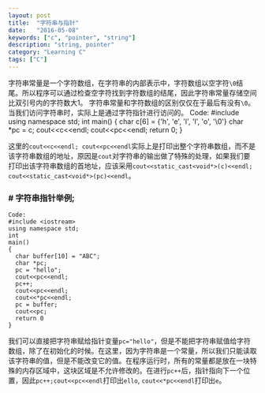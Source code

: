 ```yaml
---
layout: post
title:  "字符串与指针"
date:   "2016-05-08"
keywords: ["c", "pointer", "string"]
description: "string, pointer"
category: "Learning C"
tags: ["C"]
---
```

字符串常量是一个字符数组，在字符串的内部表示中，字符数组以空字符`\0`结尾。所以程序可以通过检查空字符找到字符数组的结尾，因此字符串常量存储空间比双引号内的字符数大1。
字符串常量和字符数组的区别仅仅在于最后有没有`\0`。当我们访问字符串时，实际上是通过字符指针进行访问的。
    Code:
    #include <iostream>
    using namespace std;
    int
    main()
    {
      char c[6] = {'h', 'e', 'l', 'l', 'o', '\0'}
      char *pc = c;
      cout<<c<<endl;
      cout<<pc<<endl;
      return 0;
    }

这里的`cout<<c<<endl; cout<<pc<<endl`实际上是打印出整个字符串数组，而不是该字符串数组的地址，原因是`cout`对字符串的输出做了特殊的处理，如果我们要打印出该字符串数组的首地址，应该采用`cout<<static_cast<void*>(c)<<endl; cout<<static_cast<void*>(pc)<<endl`。

### # 字符串指针举例;

    Code:
    #include <iostream>
    using namespace std;
    int
    main()
    {
      char buffer[10] = "ABC";
      char *pc;
      pc = "hello";
      cout<<pc<<endl;
      pc++;
      cout<<pc<<endl;
      cout<<*pc<<endl;
      pc = buffer;
      cout<<pc;
      return 0
    }

我们可以直接把字符串赋给指针变量`pc="hello"`，但是不能把字符串赋值给字符数组，除了在初始化的时候。在这里，因为字符串是一个常量，所以我们只能读取该字符串的值，但是不能改变它的值。在程序运行时，所有的常量都是放在一块特殊的内存区域中，这块区域是不允许修改的。在进行`pc++`后，指针指向下一个位置，因此`pc++;cout<<pc<<endl`打印出`ello`, `cout<<*pc<<endl`打印出`e`。
